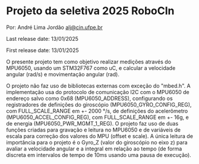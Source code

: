 # Projeto da seletiva 2025 RoboCIn
Por: André Lima Jordão <alj@cin.ufpe.br>

Last release date: 13/01/2025

First release date: 13/01/2025

O presente projeto tem como objetivo realizar medições através do MPU6050, usando um STM32F767 como uC, e calcular a velocidade angular (rad/s) e movimentação angular (rad).

O projeto não faz uso de bibliotecas externas com exceção do "mbed.h".
A implementação usa do protocolo de comunicação I2C com o MPU6050 de endereço salvo como 0x68 (MPU6050_ADDRESS), configurando os registradores de definições do giroscópio (MPU6050_GYRO_CONFIG_REG), com FULL_SCALE_RANGE em +- 2000 °/s, de definições do acelerômetro (MPU6050_ACCEL_CONFIG_REG), com FULL_SCALE_RANGE em +- 16g, e de energia (MPU6050_PWR_MGMT_1_REG).
O projeto faz uso de duas funções criadas para gravação e leitura no MPU6050 e de variáveis de escala para correção dos valores do MPU (offset e scale).
A única leitura de importância para o projeto é o Gyro_Z (valor do giroscópio no eixo z) para avaliar a velocidade angular e a integral em relação ao tempo (de forma discreta em intervalos de tempo de 10ms usando uma pausa de execução).

